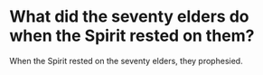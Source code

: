# What did the seventy elders do when the Spirit rested on them?

When the Spirit rested on the seventy elders, they prophesied.
